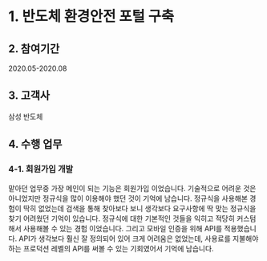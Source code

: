 # 1. 반도체 환경안전 포털 구축

## 2. 참여기간
2020.05-2020.08

## 3. 고객사
삼성 반도체

## 4. 수행 업무
### 4-1. 회원가입 개발
맡아던 업무중 가장 메인이 되는 기능은 회원가입 이었습니다. 
기술적으로 어려운 것은 아니었지만 정규식을 많이 이용해야 했던 것이 기억에 남습니다.
정규식을 사용해본 경험이 딱히 없었는데 검색을 통해 찾아보다 보니 생각보다 요구사항에 딱 맞는 정규식을 찾기 어려웠던 기억이 있습니다.
정규식에 대한 기본적인 것들을 익히고 적당히 커스텀 해서 사용해볼 수 있는 경험 이었습니다.
그리고 모바일 인증을 위해 API를 적용했습니다.
API가 생각보다 훨신 잘 정의되어 있어 크게 어려움은 없었는데, 사용료를 지불해야 하는 프로덕션 레벨의 API를 써볼 수 있는 기회였어서 기억에 남습니다.
